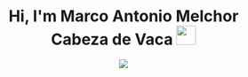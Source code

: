 <h1 align="center"><b>Hi, I'm Marco Antonio Melchor Cabeza de Vaca </b><img src="https://media.giphy.com/media/hvRJCLFzcasrR4ia7z/giphy.gif" width="35"></h1>
<p align="center">
    <a href="https://github.com/DenverCoder1/readme-typing-svg"><img src="https://readme-typing-svg.herokuapp.com?font=Time+New+Roman&color=cyan&size=25&center=true&vCenter=true&width=600&height=100&lines=Programming+Technician;Software+Engineer+Student;Active+Learner/Researcher;"></a>
  </p>
<br>
